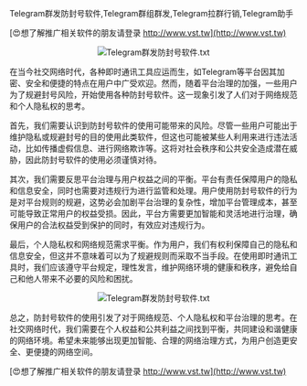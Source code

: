 Telegram群发防封号软件,Telegram群组群发,Telegram拉群行销,Telegram助手

[😍想了解推广相关软件的朋友请登录 http://www.vst.tw](http://www.vst.tw)

 <center><img src="https://vst.tw/MP4/tuiguang/png/1.png" alt="Telegram群发防封号软件.txt"></center>

在当今社交网络时代，各种即时通讯工具应运而生，如Telegram等平台因其加密、安全和便捷的特点在用户中广受欢迎。然而，随着平台治理的加强，一些用户为了规避封号风险，开始使用各种防封号软件。这一现象引发了人们对于网络规范和个人隐私权的思考。

首先，我们需要认识到防封号软件的使用可能带来的风险。尽管一些用户可能出于维护隐私或规避封号的目的使用此类软件，但这也可能被某些人利用来进行违法活动，比如传播虚假信息、进行网络欺诈等。这将对社会秩序和公共安全造成潜在威胁，因此防封号软件的使用必须谨慎对待。

其次，我们需要反思平台治理与用户权益之间的平衡。平台有责任保障用户的隐私和信息安全，同时也需要对违规行为进行监管和处理。用户使用防封号软件的行为是对平台规则的规避，这势必会加剧平台治理的复杂性，增加平台管理成本，甚至可能导致正常用户的权益受损。因此，平台方需要更加智能和灵活地进行治理，确保用户的合法权益受到保护的同时，有效应对违规行为。

最后，个人隐私权和网络规范需求平衡。作为用户，我们有权利保障自己的隐私和信息安全，但这并不意味着可以为了规避规则而采取不当手段。在使用即时通讯工具时，我们应该遵守平台规定，理性发言，维护网络环境的健康和秩序，避免给自己和他人带来不必要的风险和困扰。

 <center><img src="https://vst.tw/MP4/tuiguang/png/5.png" alt="Telegram群发防封号软件.txt"></center>

总之，防封号软件的使用引发了对于网络规范、个人隐私权和平台治理的思考。在社交网络时代，我们需要在个人权益和公共利益之间找到平衡，共同建设和谐健康的网络环境。希望未来能够出现更加智能、合理的网络治理方式，为用户创造更安全、更便捷的网络空间。

[😍想了解推广相关软件的朋友请登录 http://www.vst.tw](http://www.vst.tw)



